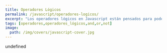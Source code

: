 ```yaml
---
title: Operadores Lógicos
permalink: /javascript/operadores-logicos/
excerpt: "Los operadores lógicos en Javascript están pensados para poder realizar operaciones con operandos booleanos, aunque se puede aplicar a cualquier tipo de dato."
tags: [operadores,operadores_lógicos,and,or,not]
image:
  path: /img/covers/javascript-cover.jpg
---
```

undefined